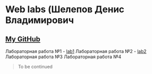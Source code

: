 # Web labs (Шелепов Денис Владимирович
## [My GitHub](https://github.com/Smile952)

Лабораторная работа №1 - [lab1](https://github.com/Smile952/web_labs/tree/master/lab1)
Лабораторная работа №2 - [lab2](https://github.com/Smile952/web_labs/tree/master/lab2)
Лабораторная работа №3
Лабораторная работа №4
>To be continued
